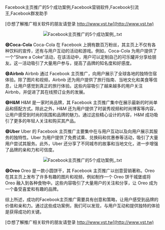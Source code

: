 Facebook主页推广的5个成功案例,Facebook营销软件,Facebook引流王,Facebook群发助手

[😍想了解推广相关软件的朋友请登录 http://www.vst.tw](http://www.vst.tw)

 <center><img src="https://vst.tw/MP4/tuiguang/png/6.png" alt="Facebook主页推广的5个成功案例_.txt"></center>

**😄Coca-Cola**
Coca-Cola 在 Facebook 上拥有数百万粉丝，其主页上不仅有各种饮料的宣传，还有与用户互动的活动和游戏。例如，Coca-Cola 为用户提供了一个“Share a Coke”活动，在该活动中，用户可以定制自己的可乐罐并分享给朋友。这一活动吸引了大量用户参与，提高了品牌的知名度和好感度。

**😄Airbnb**
Airbnb 通过 Facebook 主页推广，向用户展示了全球各地的独特住宿体验。除了图片和视频，Airbnb 还为用户提供了旅行指南、当地文化和美食等信息，让用户感觉到真正的旅行体验。这些内容吸引了越来越多的用户关注 Airbnb，并促进了其在线预订业务的发展。

**😄H&M**
H&M 是一家时尚品牌，其 Facebook 主页推广集中在展示最新的时尚单品和搭配方式。除此之外，H&M 还为用户提供了时装秀视频和时尚博客等内容，让用户感受到时尚的氛围和品牌的魅力。通过这些精心设计的内容，H&M 成功吸引了更多的年轻人关注和购买其产品。

**😄Uber**
Uber 的 Facebook 主页推广主要集中在与用户互动以及向用户展示其服务的独特性。Uber 为用户提供了免费试乘、兑换码和优惠券等活动，吸引了大量用户尝试其服务。此外，Uber 还分享了不同城市的故事和当地文化，进一步增强了品牌的亲和力和可信度。

 <center><img src="https://vst.tw/MP4/tuiguang/png/1.png" alt="Facebook主页推广的5个成功案例_.txt"></center>

**😄Oreo**
Oreo 是一款小圆饼干，其 Facebook 主页推广以创意营销著称。Oreo 在其主页上发布了许多有趣的图片和视频，例如制作一个 Oreo 饼干城堡或将 Oreo 融入到各种食物中。这些内容吸引了大量用户的关注和分享，让 Oreo 成为一个备受喜爱和有趣的品牌。

综上所述，成功的Facebook主页推广需要具有创意和策略，让用户感受到品牌的价值和亲和力。通过这些成功案例，我们可以发现，与用户互动和提供独特的体验是获得成功的关键。

[😍想了解推广相关软件的朋友请登录 http://www.vst.tw](http://www.vst.tw)



